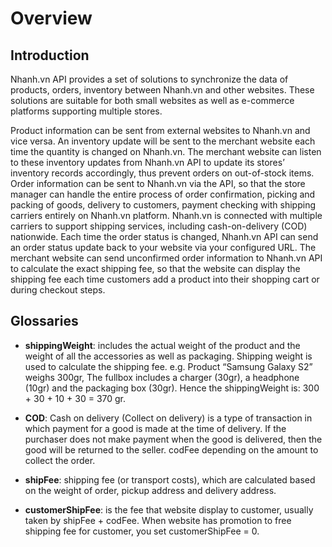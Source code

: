 # Overview

## Introduction

Nhanh.vn API provides a set of solutions to synchronize the data of products, orders, inventory between Nhanh.vn and other websites. These solutions are suitable for both small websites as well as e-commerce platforms supporting multiple stores.

Product information can be sent from external websites to Nhanh.vn and vice versa.
An inventory update will be sent to the merchant website each time the quantity is changed on Nhanh.vn. The merchant website can listen to these inventory updates from Nhanh.vn API to update its stores’ inventory records accordingly, thus prevent orders on out-of-stock items.
Order information can be sent to Nhanh.vn via the API, so that the store manager can handle the entire process of order confirmation, picking and packing of goods, delivery to customers, payment checking with shipping carriers entirely on Nhanh.vn platform. Nhanh.vn is connected with multiple carriers to support shipping services, including cash-on-delivery (COD) nationwide.
Each time the order status is changed, Nhanh.vn API can send an order status update back to your website via your configured URL.
The merchant website can send unconfirmed order information to Nhanh.vn API to calculate the exact shipping fee, so that the website can display the shipping fee each time customers add a product into their shopping cart or during checkout steps.

## Glossaries

- **shippingWeight**: includes the actual weight of the product and the weight of all the accessories as well as packaging. Shipping weight is used to calculate the shipping fee.
e.g. Product “Samsung Galaxy S2” weighs 300gr, The fullbox includes a charger (30gr), a headphone (10gr) and the packaging box (30gr). Hence the shippingWeight is: 300 + 30 + 10 + 30 = 370 gr.

- **COD**: Cash on delivery (Collect on delivery) is a type of transaction in which payment for a good is made at the time of delivery. If the purchaser does not make payment when the good is delivered, then the good will be returned to the seller. codFee depending on the amount to collect the order.

- **shipFee**: shipping fee (or transport costs), which are calculated based on the weight of order, pickup address and delivery address.

- **customerShipFee**: is the fee that website display to customer, usually taken by shipFee + codFee. When website has promotion to free shipping fee for customer, you set customerShipFee = 0.
